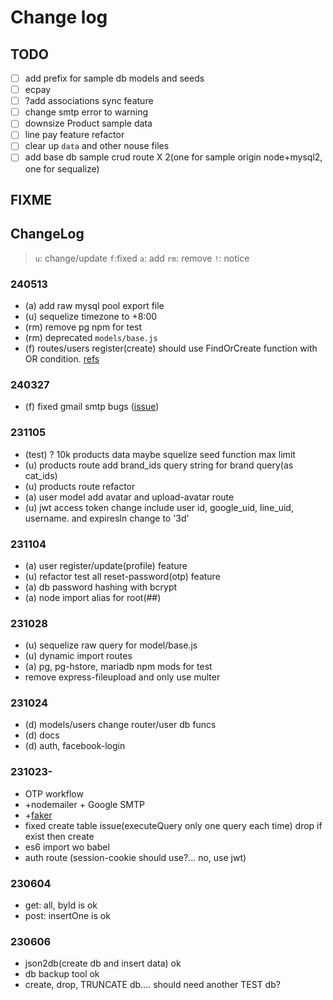 # Change log

## TODO

- [ ] add prefix for sample db models and seeds
- [ ] ecpay
- [ ] ?add associations sync feature
- [ ] change smtp error to warning
- [ ] downsize Product sample data
- [ ] line pay feature refactor
- [ ] clear up `data` and other nouse files
- [ ] add base db sample crud route X 2(one for sample origin node+mysql2, one for sequalize)

## FIXME

## ChangeLog

> `u`: change/update `f`:fixed `a`: add `rm`: remove `!`: notice

### 240513

- (a) add raw mysql pool export file
- (u) sequelize timezone to +8:00
- (rm) remove pg npm for test
- (rm) deprecated `models/base.js`
- (f) routes/users register(create) should use FindOrCreate function with OR condition. [refs](https://stackoverflow.com/questions/22147151/sequelize-findorcreate-function-with-or-condition)

### 240327

- (f) fixed gmail smtp bugs ([issue](https://github.com/nodemailer/nodemailer/issues/1429))

### 231105

- (test) ? 10k products data maybe squelize seed function max limit
- (u) products route add brand_ids query string for brand query(as cat_ids)
- (u) products route refactor
- (a) user model add avatar and upload-avatar route
- (u) jwt access token change include user id, google_uid, line_uid, username. and expiresIn change to '3d'

### 231104

- (a) user register/update(profile) feature
- (u) refactor test all reset-password(otp) feature
- (a) db password hashing with bcrypt
- (a) node import alias for root(##)

### 231028

- (u) sequelize raw query for model/base.js
- (u) dynamic import routes
- (a) pg, pg-hstore, mariadb npm mods for test
- remove express-fileupload and only use multer

### 231024

- (d) models/users change router/user db funcs
- (d) docs
- (d) auth, facebook-login

### 231023-

- OTP workflow
- +nodemailer + Google SMTP
- +[faker](https://github.com/faker-js/faker)
- fixed create table issue(executeQuery only one query each time) drop if exist then create
- es6 import wo babel 
- auth route (session-cookie should use?... no, use jwt)

### 230604

- get: all, byId is ok
- post: insertOne is ok

### 230606

- json2db(create db and insert data) ok
- db backup tool ok
- create, drop, TRUNCATE db.... should need another TEST db?